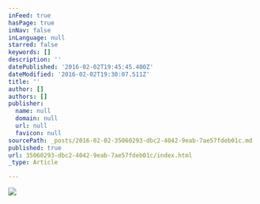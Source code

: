 ```yaml
---
inFeed: true
hasPage: true
inNav: false
inLanguage: null
starred: false
keywords: []
description: ''
datePublished: '2016-02-02T19:45:45.400Z'
dateModified: '2016-02-02T19:30:07.511Z'
title: ''
author: []
authors: []
publisher:
  name: null
  domain: null
  url: null
  favicon: null
sourcePath: _posts/2016-02-02-35060293-dbc2-4042-9eab-7ae57fdeb01c.md
published: true
url: 35060293-dbc2-4042-9eab-7ae57fdeb01c/index.html
_type: Article

---
```

![](https://the-grid-user-content.s3-us-west-2.amazonaws.com/e1936b23-7c28-425c-9423-b93022e1ae51.jpg)